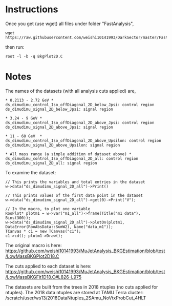 # Instructions 

Once you get (use wget) all files under folder "FastAnalysis", 
 
    wget https://raw.githubusercontent.com/weishi10141993/DarkSector/master/FastAnalysis/Config.h
    
then run:
    
    root -l -b -q BkgPlot2D.C 

# Notes

The names of the datasets (with all analysis cuts applied) are,

    * 0.2113 - 2.72 GeV *
    ds_dimudimu_control_Iso_offDiagonal_2D_below_Jpsi: control region
    ds_dimudimu_signal_2D_below_Jpsi: signal region
    
    * 3.24 - 9 GeV *
    ds_dimudimu_control_Iso_offDiagonal_2D_above_Jpsi: control region
    ds_dimudimu_signal_2D_above_Jpsi: signal region
    
    * 11 - 60 GeV  *
    ds_dimudimu_control_Iso_offDiagonal_2D_above_Upsilon: control region
    ds_dimudimu_signal_2D_above_Upsilon: signal region
    
    * All mass range (a simple addition of dataset above) *
    ds_dimudimu_control_Iso_offDiagonal_2D_all: control region
    ds_dimudimu_signal_2D_all: signal region
    
To examine the dataset:

    // This prints the variables and total entries in the dataset
    w->data("ds_dimudimu_signal_2D_all")->Print()
    
    // This prints values of the first data point in the dataset
    w->data("ds_dimudimu_signal_2D_all")->get(0)->Print("V");
    
    // In the macro, to plot one variable 
    RooPlot* plotm1 = w->var("m1_all")->frame(Title("m1 data"), Bins(300));
    w->data("ds_dimudimu_signal_2D_all")->plotOn(plotm1, DataError(RooAbsData::SumW2), Name("data_m1"));
    TCanvas * c1 = new TCanvas("c1");
    c1->cd(); plotm1->Draw(); 

The original macro is here: https://github.com/weishi10141993/MuJetAnalysis_BKGEstimation/blob/test/LowMassBKGPlot2D18.C

The cuts applied to each dataset is here: https://github.com/weishi10141993/MuJetAnalysis_BKGEstimation/blob/test/LowMassBKGFit1D18.C#L826-L975

The datasets are built from the trees in 2018 ntuples (no cuts applied for ntuples). The 2018 data ntuples are stored at TAMU Terra cluster: /scratch/user/ws13/2018DataNtuples_2SAmu_NoVtxProbCut_4HLT
